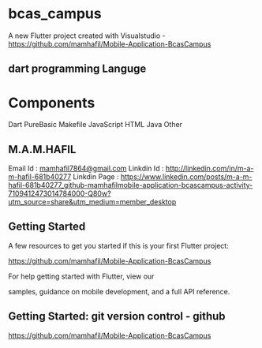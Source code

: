 # bcas_campus

A new Flutter project created with Visualstudio - https://github.com/mamhafil/Mobile-Application-BcasCampus

## dart programming Languge
# Components
Dart
PureBasic
Makefile
JavaScript
HTML
Java
Other

## M.A.M.HAFIL

Email Id : mamhafil7864@gmail.com
Linkdin Id : http://linkedin.com/in/m-a-m-hafil-681b40277
Linkdin Page : https://www.linkedin.com/posts/m-a-m-hafil-681b40277_github-mamhafilmobile-application-bcascampus-activity-7109412473014784000-Q80w?utm_source=share&utm_medium=member_desktop

## Getting Started

A few resources to get you started if this is your first Flutter project:

https://github.com/mamhafil/Mobile-Application-BcasCampus

For help getting started with Flutter, view our

samples, guidance on mobile development, and a full API reference.

## Getting Started: git version control - github

https://github.com/mamhafil/Mobile-Application-BcasCampus
